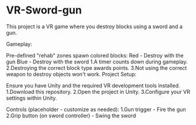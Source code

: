 # VR-Sword-gun
This project is a VR game where you destroy blocks using a sword and a gun.

Gameplay:

Pre-defined "rehab" zones spawn colored blocks:
Red - Destroy with the gun
Blue - Destroy with the sword
1.A timer counts down during gameplay.
2.Destroying the correct block type awards points.
3.Not using the correct weapon to destroy objects won't work.
Project Setup:

Ensure you have Unity and the required VR development tools installed.
1.Download this repository.
2.Open the project in Unity.
3.Configure your VR settings within Unity.

Controls (placeholder - customize as needed):
1.Gun trigger - Fire the gun
2.Grip button (on sword controller) - Swing the sword
